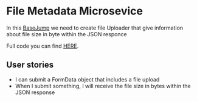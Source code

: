 File Metadata Microsevice
=========================

In this [BaseJump](https://www.freecodecamp.org/challenges/file-metadata-microservice) we need to create file Uploader that give information about file size in byte within the JSON responce

Full code you can find [HERE](https://github.com/Corsair909/File-Metadata-Microservice).


User stories
------------

- I can submit a FormData object that includes a file upload
- When I submit something, I will receive the file size in bytes within the JSON response